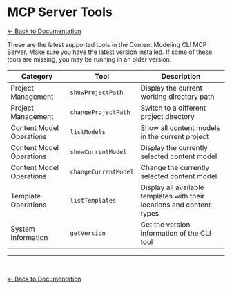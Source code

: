 # MCP Server Tools
[<- Back to Documentation](../README.md)

These are the latest supported tools in the Content Modeling CLI MCP Server.  Make sure you have the latest version installed. If some of these tools are missing, you may be running in an older version.

| Category                 | Tool                 | Description                                                            |
| ------------------------ | -------------------- | ---------------------------------------------------------------------- |
| Project Management       | `showProjectPath`    | Display the current working directory path                             |
| Project Management       | `changeProjectPath`  | Switch to a different project directory                                |
| Content Model Operations | `listModels`         | Show all content models in the current project                         |
| Content Model Operations | `showCurrentModel`   | Display the currently selected content model                           |
| Content Model Operations | `changeCurrentModel` | Change the currently selected content model                            |
| Template Operations      | `listTemplates`      | Display all available templates with their locations and content types |
| System Information       | `getVersion`         | Get the version information of the CLI tool                            |


---
<br>

[<- Back to Documentation](../README.md)
